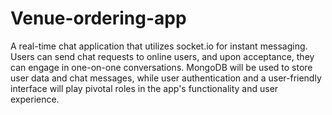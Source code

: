 # Venue-ordering-app
A real-time chat application that utilizes socket.io for instant messaging. Users can send chat requests to online users, and upon acceptance, they can engage in one-on-one conversations. MongoDB will be used to store user data and chat messages, while user authentication and a user-friendly interface will play pivotal roles in the app's functionality and user experience.